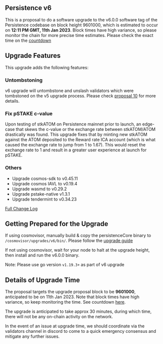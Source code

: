 ## Persistence v6

This is a proposal to do a software upgrade to the v6.0.0 software tag of the Persistence codebase on block height 9601000, which is estimated to occur on **12:11 PM GMT, 11th Jan 2023**. Block times have high variance, so please monitor the chain for more precise time estimates. Please check the exact time on the [countdown](https://www.mintscan.io/persistence/blocks/9601000)

## Upgrade Features
This upgrade adds the following features:

### Untombstoning
v6 upgrade will untombstone and unslash validators which were tombstoned on the v5 upgrade process. Please check [proposal 10](https://www.mintscan.io/persistence/proposals/10) for more details.

### Fix pSTAKE c-value
Upon testing of stkATOM on Persistence mainnet prior to launch, an edge-case that skews the c-value or the exchange rate between stkATOM/ATOM drastically was found. This upgrade fixes that by minting new stkATOM against the ATOM deposited to the Reward rate ICA account (which is what caused the exchange rate to jump from 1 to 1.67). This would reset the exchange rate to 1 and result in a greater user experience at launch for pSTAKE.

### Others
* Upgrade cosmos-sdk to v0.45.11
* Upgrade cosmos IAVL to v0.19.4
* Upgrade wasmd to v0.29.2
* Upgrade pstake-native v1.3.1
* Upgrade tendermint to v0.34.23

[Full Change Log](https://github.com/persistenceOne/persistenceCore/compare/v5.0.0...v6.0.0)

## Getting Prepared for the Upgrade

If using cosmovisor, manually build & copy the persistenceCore binary to `/cosmovisor/upgrades/v6/bin/`. Please follow the [upgrade guide](https://github.com/persistenceOne/networks/blob/master/core-1/upgrades/v6/guide.md)

If not using cosmovisor, wait for your node to halt at the upgrade height, then install and run the v6.0.0 binary.

Note: Please use go version `v1.19.3+` as part of v6 upgrade


## Details of Upgrade Time

The proposal targets the upgrade proposal block to be **9601000**, anticipated to be on 11th Jan 2023. Note that block times have high variance, so keep monitoring the time. See countdown [here](https://www.mintscan.io/persistence/blocks/9601000).

The upgrade is anticipated to take approx 30 minutes, during which time, there will not be any on-chain activity on the network.

In the event of an issue at upgrade time, we should coordinate via the validators channel in discord to come to a quick emergency consensus and mitigate any further issues.
